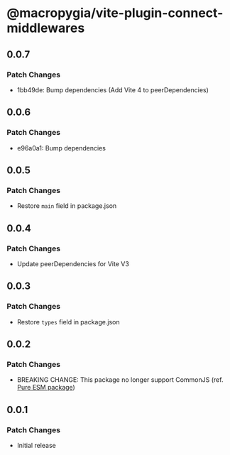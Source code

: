 # @macropygia/vite-plugin-connect-middlewares

## 0.0.7

### Patch Changes

- 1bb49de: Bump dependencies (Add Vite 4 to peerDependencies)

## 0.0.6

### Patch Changes

- e96a0a1: Bump dependencies

## 0.0.5

### Patch Changes

- Restore `main` field in package.json

## 0.0.4

### Patch Changes

- Update peerDependencies for Vite V3

## 0.0.3

### Patch Changes

- Restore `types` field in package.json

## 0.0.2

### Patch Changes

- BREAKING CHANGE: This package no longer support CommonJS (ref. [Pure ESM package](https://gist.github.com/sindresorhus/a39789f98801d908bbc7ff3ecc99d99c))

## 0.0.1

### Patch Changes

- Initial release
